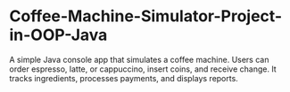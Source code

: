 # Coffee-Machine-Simulator-Project-in-OOP-Java
A simple Java console app that simulates a coffee machine. Users can order espresso, latte, or cappuccino, insert coins, and receive change. It tracks ingredients, processes payments, and displays reports.
